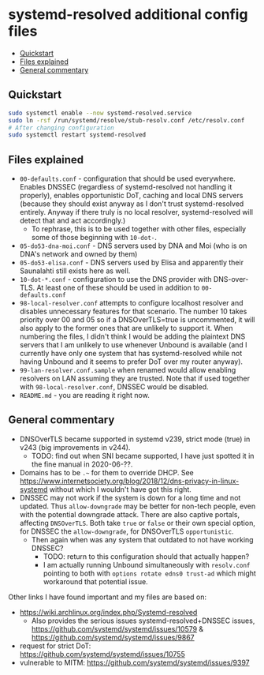 # systemd-resolved additional config files

<!-- editorconfig-checker-disable -->
<!-- prettier-ignore-start -->

<!-- START doctoc generated TOC please keep comment here to allow auto update -->
<!-- DON'T EDIT THIS SECTION, INSTEAD RE-RUN doctoc TO UPDATE -->

- [Quickstart](#quickstart)
- [Files explained](#files-explained)
- [General commentary](#general-commentary)

<!-- END doctoc generated TOC please keep comment here to allow auto update -->

<!-- prettier-ignore-end -->
<!-- editorconfig-checker-enable -->

## Quickstart

```bash
sudo systemctl enable --now systemd-resolved.service
sudo ln -rsf /run/systemd/resolve/stub-resolv.conf /etc/resolv.conf
# After changing configuration
sudo systemctl restart systemd-resolved
```

## Files explained

- `00-defaults.conf` - configuration that should be used everywhere.
  Enables DNSSEC (regardless of systemd-resolved not handling it properly),
  enables opportunistic DoT, caching and local DNS servers (because they
  should exist anyway as I don't trust systemd-resolved entirely. Anyway if
  there truly is no local resolver, systemd-resolved will detect that and act accordingly.)
  - To rephrase, this is to be used together with other files, especially
    some of those beginning with `10-dot-`.
- `05-do53-dna-moi.conf` - DNS servers used by DNA and Moi (who is on DNA's
  network and owned by them)
- `05-do53-elisa.conf` - DNS servers used by Elisa and apparently their
  Saunalahti still exists here as well.
- `10-dot-*.conf` - configuration to use the DNS provider with DNS-over-TLS.
  At least one of these should be used in addition to `00-defaults.conf`
- `98-local-resolver.conf` attempts to configure localhost resolver and
  disables unnecessary features for that scenario. The number 10 takes
  priority over 00 and 05 so if a DNSOverTLS=true is uncommented, it will
  also apply to the former ones that are unlikely to support it. When
  numbering the files, I didn't think I would be adding the plaintext DNS
  servers that I am unlikely to use whenever Unbound is available (and I
  currently have only one system that has systemd-resolved while not having
  Unbound and it seems to prefer DoT over my router anyway).
- `99-lan-resolver.conf.sample` when renamed would allow enabling resolvers on
  LAN assuming they are trusted. Note that if used together with
  `98-local-resolver.conf`, DNSSEC would be disabled.
- `README.md` - you are reading it right now.

## General commentary

- DNSOverTLS became supported in systemd v239, strict mode (true) in
  v243 (big improvements in v244).
  - TODO: find out when SNI became supported, I have just spotted it in the
    fine manual in 2020-06-??.
- Domains has to be `.~` for them to override DHCP. See https://www.internetsociety.org/blog/2018/12/dns-privacy-in-linux-systemd
  without which I wouldn't have got this right.
- DNSSEC may not work if the system is down for a long time and not updated.
  Thus `allow-downgrade` may be better for non-tech people, even with the
  potential downgrade attack. There are also captive portals, affecting
  `DNSOverTLS`. Both take `true` or `false` or their own special option,
  for DNSSEC the `allow-downgrade`, for DNSOverTLS `opportunistic`.
  - Then again when was any system that outdated to not have working DNSSEC?
    - TODO: return to this configuration should that actually happen?
    - I am actually running Unbound simultaneously with `resolv.conf` pointing
      to both with `options rotate edns0 trust-ad` which might workaround that
      potential issue.

Other links I have found important and my files are based on:

- https://wiki.archlinux.org/index.php/Systemd-resolved
  - Also provides the serious issues systemd-resolved+DNSSEC issues, https://github.com/systemd/systemd/issues/10579 & https://github.com/systemd/systemd/issues/9867
- request for strict DoT: https://github.com/systemd/systemd/issues/10755
- vulnerable to MITM: https://github.com/systemd/systemd/issues/9397
